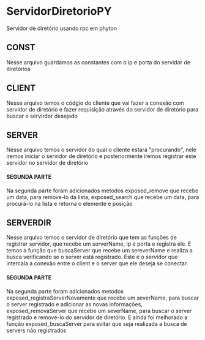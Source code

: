 # ServidorDiretorioPY
Servidor de diretório usando rpc em phyton

## CONST
Nesse arquivo guardamos as constantes com o ip e porta do servidor de diretórios 
## CLIENT
Nesse arquivo temos o códgio do cliente que vai fazer a conexão com servidor de diretório e fazer requisição através do servidor de diretório para buscar o servirdor desejado
## SERVER
Nesse arquivo temos o servidor do qual o cliente estará "procurando", nele iremos iniciar o servidor de diretório e posteriormente iremos registrar este servidor no servidor de diretório
#### SEGUNDA PARTE
Na segunda parte foram adicionados metodos exposed_remove que recebe um data, para remove-lo da lista, exposed_search que recebe um data, para procurá-lo na lista e retorna o elemente e posição
## SERVERDIR
Nesse arquivo temos o servidor de diretório que tem as funções de registrar servidor, que recebe um serverName, ip e porta e registra ele. E temos a função que buscaServer que recebe um sereverName e realiza a busca verificando se o server está registrado. Este é o servidor que intercala a conexão entre o client e o server que ele deseja se conectar.
#### SEGUNDA PARTE
Na segunda parte foram adicionados metodos exposed_registraServerNovamente que recebe um severName, para buscar o server registrado e adicionar as novas informações, exposed_removaServer que recebe um severName, para buscar o server registrado e remove-lo do servidor de diretório. E ainda foi melhorado a função exposed_buscaServer para evitar que seja realizada a busca de servers não registrados 
